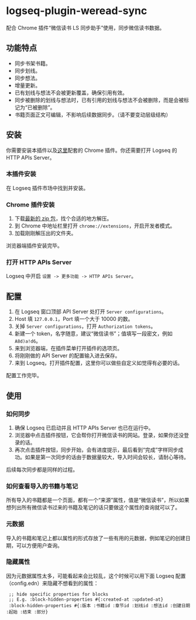 # logseq-plugin-weread-sync

配合 Chrome 插件“微信读书 LS 同步助手”使用，同步微信读书数据。

## 功能特点

- 同步书架书籍。
- 同步划线。
- 同步想法。
- 增量更新。
- 已有划线与想法不会被更新覆盖，确保引用有效。
- 同步被删除的划线与想法时，已有引用的划线与想法不会被删除，而是会被标记为“已被删除”。
- 书籍页面正文可编辑，不影响后续数据同步。（请不要变动层级结构）

## 安装

你需要安装本插件以及[这里](https://github.com/sethyuan/chrome-weread-sync/releases)配套的 Chrome 插件。你还需要打开 Logseq 的 HTTP APIs Server。

### 本插件安装

在 Logseq 插件市场中找到并安装。

### Chrome 插件安装

1. 下载[最新的 zip 包](https://github.com/sethyuan/chrome-weread-sync/releases)，找个合适的地方解压。
1. 到 Chrome 中地址栏里打开 `chrome://extensions`，开启开发者模式。
1. 加载刚刚解压出的文件夹。

浏览器端插件安装完毕。

### 打开 HTTP APIs Server

Logseq 中开启 `设置 -> 更多功能 -> HTTP APIs Server`。

## 配置

1. 在 Logseq 窗口顶部 API Server 处打开 `Server configurations`。
1. Host 填 `127.0.0.1`，Port 填一个大于 10000 的数。
1. 关掉 `Server configurations`，打开 `Authorization tokens`。
1. 新建一个 token，名字随意，建议“微信读书”；值填写一段密文，例如 `A8d)a!d6`。
1. 来到浏览器端，在插件菜单打开插件的选项页。
1. 将刚刚做的 API Server 的配置输入进去保存。
1. 来到 Logseq，打开插件配置，这里你可以做些自定义如觉得有必要的话。

配置工作完毕。

## 使用

### 如何同步

1. 确保 Logseq 已启动并且 HTTP APIs Server 也已在运行中。
1. 浏览器中点击插件按钮，它会帮你打开微信读书的网站。登录，如果你还没登录的话。
1. 再次点击插件按钮，同步开始，会有进度提示，最后看到“完成”字样同步成功。如果是第一次同步的话由于数据量较大，导入时间会较长，请耐心等待。

后续每次同步都是同样的过程。

### 如何查看导入的书籍与笔记

所有导入的书籍都是一个页面，都有一个“来源”属性，值是“微信读书”，所以如果想列出所有微信读书过来的书籍及笔记的话只要做这个属性的查询就可以了。

### 元数据

导入的书籍和笔记上都以属性的形式存放了一些有用的元数据，例如笔记的创建日期，可以方便用户查询。

### 隐藏属性

因为元数据属性太多，可能看起来会比较乱，这个时候可以用下面 Logseq 配置（config.edn）来隐藏不想看到的属性：

```
 ;; hide specific properties for blocks
 ;; E.g. :block-hidden-properties #{:created-at :updated-at}
 :block-hidden-properties #{:版本 :书籍id :章节id :划线id :想法id :创建日期 :起始 :结束 :部分}
```
